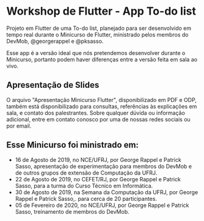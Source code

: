 # Workshop de Flutter - App To-do list
 
Projeto em Flutter de uma To-do list, planejado para ser desenvolvido em tempo real durante o Minicurso de Flutter, ministrado pelos membros do DevMob, @georgerappel e @pksasso.

Esse app é a versão ideal que nós pretendemos desenvolver durante o Minicurso, portanto podem haver diferenças entre a versão feita em sala ao vivo.

## Apresentação de Slides

O arquivo "Apresentação Minicurso Flutter", disponibilizado em PDF e ODP, também está disponibilizado para consultas, referências às explicações em sala, e contato dos palestrantes. Sobre qualquer dúvida ou informação adicional, entre em contato conosco por uma de nossas redes sociais ou por email.

## Esse Minicurso foi ministrado em:

- 16 de Agosto de 2019, no NCE/UFRJ, por George Rappel e Patrick Sasso, apresentação de experimentação para membros do DevMob e de outros grupos de extensão de Computação da UFRJ.
- 22 de Agosto de 2019, no CEFET/RJ, por George Rappel e Patrick Sasso, para a turma do Curso Técnico em Informática.
- 30 de Agosto de 2019, na Semana da Computação da UFRJ, por George Rappel e Patrick Sasso,. para cerca de 20 participantes.
- 05 de Fevereiro de 2020, no NCE/UFRJ, por George Rappel e Patrick Sasso, treinamento de membros do DevMob.
